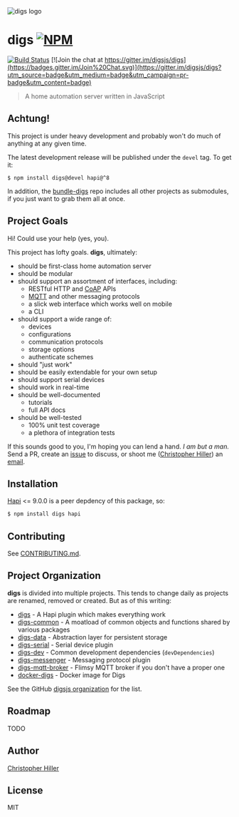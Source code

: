 <img src="https://cldup.com/cgZ5ZK3h1n.png" alt="digs logo"/>

# digs [![NPM](https://nodei.co/npm/digs.png?compact=true)](https://www.npmjs.com/package/digs)  
[![Build Status](https://travis-ci.org/digsjs/digs.svg?branch=master)](https://travis-ci.org/digsjs/digs) [![Join the chat at https://gitter.im/digsjs/digs](https://badges.gitter.im/Join%20Chat.svg)](https://gitter.im/digsjs/digs?utm_source=badge&utm_medium=badge&utm_campaign=pr-badge&utm_content=badge)

> A home automation server written in JavaScript

## Achtung!

This project is under heavy development and probably won't do much of anything at any given time.

The latest development release will be published under the `devel` tag.  To get it:

```shell
$ npm install digs@devel hapi@^8 
```

In addition, the [bundle-digs](https://github.com/digsjs/bundle-digs) repo includes all other projects as submodules, if you just want to grab them all at once.

## Project Goals

Hi!  Could use your help (yes, you).  

This project has lofty goals.  **digs**, ultimately:

- should be first-class home automation server
- should be modular
- should support an assortment of interfaces, including:
    - RESTful HTTP and [CoAP](https://wikipedia.org/wiki/Constrained_Application_Protocol) APIs
    - [MQTT](http://mqtt.org) and other messaging protocols
    - a slick web interface which works well on mobile
    - a CLI
- should support a wide range of:
    - devices
    - configurations
    - communication protocols
    - storage options
    - authenticate schemes
- should "just work"
- should be easily extendable for your own setup
- should support serial devices
- should work in real-time
- should be well-documented
    - tutorials
    - full API docs
- should be well-tested
    - 100% unit test coverage
    - a plethora of integration tests

If this sounds good to you, I'm hoping you can lend a hand.  *I am but a man.*  Send a PR, create an [issue](https://github.com/digsjs/digs/issues) to discuss, or shoot me ([Christopher Hiller](https://boneskull.com)) an [email](mailto:boneskull@boneskull.com).  

## Installation

[Hapi](http://hapijs.com) <= 9.0.0 is a peer depdency of this package, so:

```sh
$ npm install digs hapi
```

## Contributing

See [CONTRIBUTING.md](https://github.com/digsjs/digs/blob/master/CONTRIBUTING.md).

## Project Organization

**digs** is divided into multiple projects.  This tends to change daily as projects are renamed, removed or created.  But as of this writing:

- [digs](https://www.npmjs.com/package/digs) - A Hapi plugin which makes everything work
- [digs-common](https://www.npmjs.com/package/digs-common) - A moatload of common objects and functions shared by various packages
- [digs-data](https://www.npmjs.com/package/digs-data) - Abstraction layer for persistent storage
- [digs-serial](https://www.npmjs.com/package/digs-serial) - Serial device plugin
- [digs-dev](https://www.npmjs.com/package/digs-dev) - Common development dependencies (`devDependencies`)
- [digs-messenger](https://www.npmjs.com/package/digs-messenger) - Messaging protocol plugin
- [digs-mqtt-broker](https://www.npmjs.com/package/digs-mqtt-broker) - Flimsy MQTT broker if you don't have a proper one
- [docker-digs](https://hub.docker.com/r/digsjs/digs/) - Docker image for Digs

See the GitHub [digsjs organization](https://github.com/digsjs) for the list.

## Roadmap

TODO

## Author

[Christopher Hiller](https://boneskull.com)

## License

MIT
